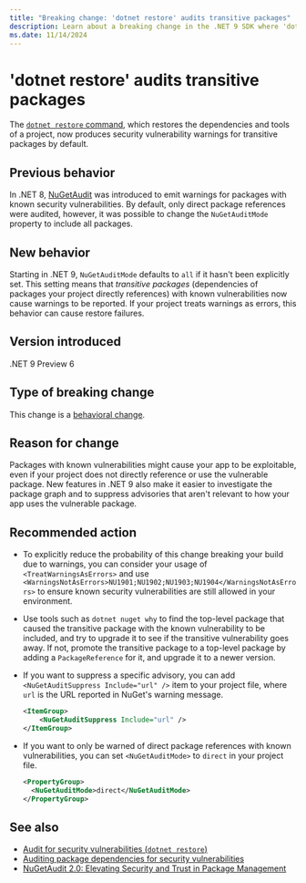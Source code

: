 ```yaml
---
title: "Breaking change: 'dotnet restore' audits transitive packages"
description: Learn about a breaking change in the .NET 9 SDK where 'dotnet restore' also produces security vulnerability warnings for transitive packages by default.
ms.date: 11/14/2024
---
```

# 'dotnet restore' audits transitive packages

The [`dotnet restore` command](../../../tools/dotnet-restore.md), which restores the dependencies and tools of a project, now produces security vulnerability warnings for transitive packages by default.

## Previous behavior

In .NET 8, [NuGetAudit](../8.0/dotnet-restore-audit.md) was introduced to emit warnings for packages with known security vulnerabilities. By default, only direct package references were audited, however, it was possible to change the `NuGetAuditMode` property to include all packages.

## New behavior

Starting in .NET 9, `NuGetAuditMode` defaults to `all` if it hasn't been explicitly set. This setting means that *transitive packages* (dependencies of packages your project directly references) with known vulnerabilities now cause warnings to be reported.
If your project treats warnings as errors, this behavior can cause restore failures.

## Version introduced

.NET 9 Preview 6

## Type of breaking change

This change is a [behavioral change](../../categories.md#behavioral-change).

## Reason for change

Packages with known vulnerabilities might cause your app to be exploitable, even if your project does not directly reference or use the vulnerable package.
New features in .NET 9 also make it easier to investigate the package graph and to suppress advisories that aren't relevant to how your app uses the vulnerable package.

## Recommended action

- To explicitly reduce the probability of this change breaking your build due to warnings, you can consider your usage of `<TreatWarningsAsErrors>` and use `<WarningsNotAsErrors>NU1901;NU1902;NU1903;NU1904</WarningsNotAsErrors>` to ensure known security vulnerabilities are still allowed in your environment.

- Use tools such as `dotnet nuget why` to find the top-level package that caused the transitive package with the known vulnerability to be included, and try to upgrade it to see if the transitive vulnerability goes away. If not, promote the transitive package to a top-level package by adding a `PackageReference` for it, and upgrade it to a newer version.

- If you want to suppress a specific advisory, you can add `<NuGetAuditSuppress Include="url" />` item to your project file, where `url` is the URL reported in NuGet's warning message.

  ```xml
  <ItemGroup>
      <NuGetAuditSuppress Include="url" />
  </ItemGroup>
  ```

- If you want to only be warned of direct package references with known vulnerabilities, you can set `<NuGetAuditMode>` to `direct` in your project file.

  ```xml
  <PropertyGroup>
    <NuGetAuditMode>direct</NuGetAuditMode>
  </PropertyGroup>
  ```

## See also

- [Audit for security vulnerabilities (`dotnet restore`)](../../../tools/dotnet-restore.md#audit-for-security-vulnerabilities)
- [Auditing package dependencies for security vulnerabilities](/nuget/concepts/auditing-packages)
- [NuGetAudit 2.0: Elevating Security and Trust in Package Management](https://devblogs.microsoft.com/nuget/nugetaudit-2-0-elevating-security-and-trust-in-package-management/)
